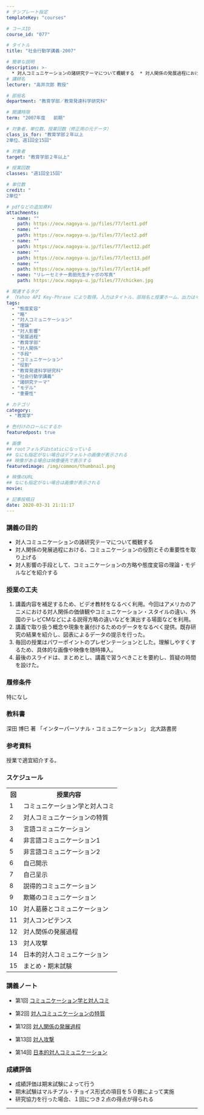 ```yaml
---
# テンプレート指定
templateKey: "courses"

# コースID
course_id: "077"

# タイトル
title: "社会行動学講義-2007"

# 簡単な説明
description: >-
  * 対人コミュニケーションの諸研究テーマについて概観する  * 対人関係の発展過程における、コミュニケーションの役割とその重要性を取り上げる  * 対人影響の手段として、コミュニケーションの方略や態度変容の理論・モデルなどを紹介する ....
# 講師名
lecturer: "高井次郎 教授"

# 部局名
department: "教育学部／教育発達科学研究科"

# 開講時限
term: "2007年度	前期"

# 対象者、単位数、授業回数（修正用の元データ）
class_is_for: "教育学部２年以上
2単位、週1回全15回"

# 対象者
target: "教育学部２年以上"

# 授業回数
classes: "週1回全15回"

# 単位数
credit: "
2単位"

# pdfなどの追加資料
attachments:
  - name: "" 
    path: https://ocw.nagoya-u.jp/files/77/lect1.pdf
  - name: "" 
    path: https://ocw.nagoya-u.jp/files/77/lect2.pdf
  - name: "" 
    path: https://ocw.nagoya-u.jp/files/77/lect12.pdf
  - name: "" 
    path: https://ocw.nagoya-u.jp/files/77/lect13.pdf
  - name: "" 
    path: https://ocw.nagoya-u.jp/files/77/lect14.pdf
  - name: "リレーセミナー島田先生チャボの写真" 
    path: https://ocw.nagoya-u.jp/files/77/chicken.jpg

# 関連するタグ
# （Yahoo API Key-Phrase により取得。入力はタイトル、部局名と授業ホーム、出力はキーフレーズ（tags））
tags:
  - "態度変容"
  - "略"
  - "対人コミュニケーション"
  - "理論"
  - "対人影響"
  - "発展過程"
  - "教育学部"
  - "対人関係"
  - "手段"
  - "コミュニケーション"
  - "役割"
  - "教育発達科学研究科"
  - "社会行動学講義"
  - "諸研究テーマ"
  - "モデル"
  - "重要性"

# カテゴリ
category:
 - "教育学"

# 色付けのロールにするか
featuredpost: true

# 画像
## rootフォルダはstaticになっている
## なにも指定がない場合はデフォルトの画像が表示される
## 映像がある場合は映像優先で表示する
featuredimage: /img/common/thumbnail.png

# 映像のURL
## なにも指定がない場合は画像が表示される
movie: 

# 記事投稿日
date: 2020-03-31 21:11:17
---
```


### 講義の目的

  * 対人コミュニケーションの諸研究テーマについて概観する
  * 対人関係の発展過程における、コミュニケーションの役割とその重要性を取り上げる
  * 対人影響の手段として、コミュニケーションの方略や態度変容の理論・モデルなどを紹介する


### 授業の工夫

  1. 講義内容を補足するため、ビデオ教材をなるべく利用。今回はアメリカのアニメにおける対人関係の価値観やコミュニケーション・スタイルの違い、外国のテレビCMなどによる説得方略の違いなどを演出する場面などを利用。
  2. 講義で取り扱う概念や現象を裏付けるためのデータをなるべく提供。既存研究の結果を紹介し、図表によるデータの提示を行った。
  3. 毎回の授業はパワーポイントのプレゼンテーションとした。理解しやすくするため、具体的な画像や映像を随時挿入。
  4. 最後のスライドは、まとめとし、講義で習うべきことを要約し、質疑の時間を設けた。





### 履修条件

特になし 

### 教科書

深田 博巳 著 「インターパーソナル・コミュニケーション」 北大路書房 

### 参考資料

授業で適宜紹介する。


<h3>スケジュール</h3>

<table class="basic" width="455">

<tr>
<th class="center" width="20">回</th>
<th class="center">授業内容</th>
</tr>

<tr>
<td class="center" width="20">1</td>
<td>
コミュニケーション学と対人コミ
</td>
</tr>

<tr>
<td class="center" width="20">2</td>
<td>
対人コミュニケーションの特質
</td>
</tr>

<tr>
<td class="center" width="20">3</td>
<td>
言語コミュニケーション
</td>
</tr>

<tr>
<td class="center" width="20">4</td>
<td>
非言語コミュニケーション1
</td>
</tr>

<tr>
<td class="center" width="20">5</td>
<td>
非言語コミュニケーション2
</td>
</tr>

<tr>
<td class="center" width="20">6</td>
<td>
自己開示
</td>
</tr>

<tr>
<td class="center" width="20">7</td>
<td>
自己呈示
</td>
</tr>

<tr>
<td class="center" width="20">8</td>
<td>
説得的コミュニケーション
</td>
</tr>

<tr>
<td class="center" width="20">9</td>
<td>
欺瞞のコミュニケーション
</td>
</tr>

<tr>
<td class="center" width="20">10</td>
<td>
対人葛藤とコミュニケーション
</td>
</tr>

<tr>
<td class="center" width="20">11</td>
<td>
対人コンピテンス
</td>
</tr>

<tr>
<td class="center" width="20">12</td>
<td>
対人関係の発展過程
</td>
</tr>

<tr>
<td class="center" width="20">13</td>
<td>
対人攻撃
</td>
</tr>

<tr>
<td class="center" width="20">14</td>
<td>
日本的対人コミュニケーション</td>
</tr>

<tr>
<td class="center" width="20">15</td>
<td>
まとめ・期末試験
</td>
</tr>
</table> 


### 講義ノート

- 第1回
[コミュニケーション学と対人コミ](https://ocw.nagoya-u.jp/files/77/lect1.pdf) 

- 第2回
[対人コミュニケーションの特質](https://ocw.nagoya-u.jp/files/77/lect2.pdf) 

- 第12回
[対人関係の発展過程](https://ocw.nagoya-u.jp/files/77/lect12.pdf) 

- 第13回
[対人攻撃](https://ocw.nagoya-u.jp/files/77/lect13.pdf) 

- 第14回
[日本的対人コミュニケーション](https://ocw.nagoya-u.jp/files/77/lect14.pdf) 






### 成績評価

  * 成績評価は期末試験によって行う
  * 期末試験はマルチプル・チョイス形式の項目を５０題によって実施
  * 研究協力を行った場合、１回につき２点の得点が得られる





-----
